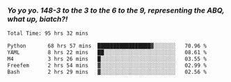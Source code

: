 ### ***Yo yo yo. 148-3 to the 3 to the 6 to the 9, representing the ABQ, what up, biatch?!***

<!--START_SECTION:waka-->

```txt
Total Time: 95 hrs 32 mins

Python       68 hrs 57 mins  █████████████████▓░░░░░░░   70.96 %
YAML         8 hrs 22 mins   ██░░░░░░░░░░░░░░░░░░░░░░░   08.61 %
M4           3 hrs 26 mins   █░░░░░░░░░░░░░░░░░░░░░░░░   03.55 %
Freefem      2 hrs 54 mins   ▓░░░░░░░░░░░░░░░░░░░░░░░░   02.99 %
Bash         2 hrs 29 mins   ▓░░░░░░░░░░░░░░░░░░░░░░░░   02.56 %
```

<!--END_SECTION:waka-->

<!--
**AJMC2002/AJMC2002** is a ✨ _special_ ✨ repository because its `README.md` (this file) appears on your GitHub profile.

Here are some ideas to get you started:

- 🔭 I’m currently working on ...
- 🌱 I’m currently learning ...
- 👯 I’m looking to collaborate on ...
- 🤔 I’m looking for help with ...
- 💬 Ask me about ...
- 📫 How to reach me: ...
- 😄 Pronouns: ...
- ⚡ Fun fact: ...
-->
